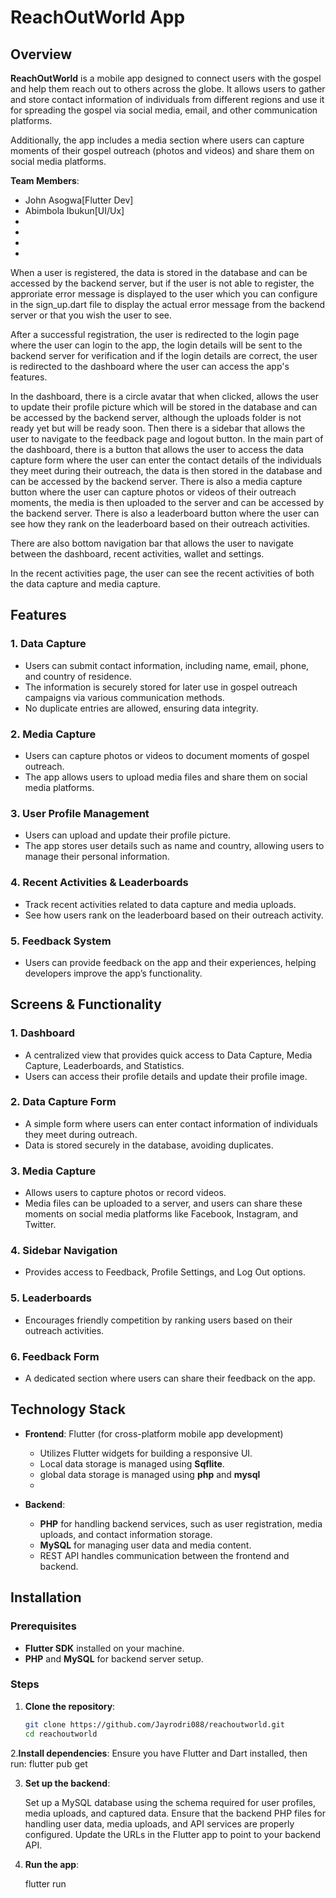 # ReachOutWorld App

## Overview
**ReachOutWorld** is a mobile app designed to connect users with the gospel and help them reach out to others across the globe. It allows users to gather and store contact information of individuals from different regions and use it for spreading the gospel via social media, email, and other communication platforms.

Additionally, the app includes a media section where users can capture moments of their gospel outreach (photos and videos) and share them on social media platforms.

**Team Members**:
- John Asogwa[Flutter Dev]
- Abimbola Ibukun[UI/Ux]
- 
-
-
-

When a user is registered, the data is stored in the database and can be accessed by the backend server, but if the user is not able to register, the approriate error message is displayed to the user which you can configure in the sign_up.dart file to display the actual error message from the backend server or that you wish the user to see.

After a successful registration, the user is redirected to the login page where the user can login to the app, the login details will be sent to the backend server for verification and if the login details are correct, the user is redirected to the dashboard where the user can access the app's features.

In the dashboard, there is a circle avatar that when clicked, allows the user to update their profile picture which will be stored in the database and can be accessed by the backend server, although the uploads folder is not ready yet but will be ready soon.
Then there is a sidebar that allows the user to navigate to the feedback page and logout button.
In the main part of the dashboard, there is a button that allows the user to access the data capture form where the user can enter the contact details of the individuals they meet during their outreach, the data is then stored in the database and can be accessed by the backend server.
There is also a media capture button where the user can capture photos or videos of their outreach moments, the media is then uploaded to the server and can be accessed by the backend server.
There is also a leaderboard button where the user can see how they rank on the leaderboard based on their outreach activities.

There are also bottom navigation bar that allows the user to navigate between the dashboard, recent activities, wallet and settings.

In the recent activities page, the user can see the recent activities of both the data capture and media capture.



## Features
### 1. **Data Capture**
- Users can submit contact information, including name, email, phone, and country of residence.
- The information is securely stored for later use in gospel outreach campaigns via various communication methods.
- No duplicate entries are allowed, ensuring data integrity.

### 2. **Media Capture**
- Users can capture photos or videos to document moments of gospel outreach.
- The app allows users to upload media files and share them on social media platforms.
  
### 3. **User Profile Management**
- Users can upload and update their profile picture.
- The app stores user details such as name and country, allowing users to manage their personal information.
  
### 4. **Recent Activities & Leaderboards**
- Track recent activities related to data capture and media uploads.
- See how users rank on the leaderboard based on their outreach activity.

### 5. **Feedback System**
- Users can provide feedback on the app and their experiences, helping developers improve the app’s functionality.

## Screens & Functionality
### 1. **Dashboard**
- A centralized view that provides quick access to Data Capture, Media Capture, Leaderboards, and Statistics.
- Users can access their profile details and update their profile image.

### 2. **Data Capture Form**
- A simple form where users can enter contact information of individuals they meet during outreach.
- Data is stored securely in the database, avoiding duplicates.

### 3. **Media Capture**
- Allows users to capture photos or record videos.
- Media files can be uploaded to a server, and users can share these moments on social media platforms like Facebook, Instagram, and Twitter.

### 4. **Sidebar Navigation**
- Provides access to Feedback, Profile Settings, and Log Out options.
  
### 5. **Leaderboards**
- Encourages friendly competition by ranking users based on their outreach activities.

### 6. **Feedback Form**
- A dedicated section where users can share their feedback on the app.

## Technology Stack
- **Frontend**: Flutter (for cross-platform mobile app development)
  - Utilizes Flutter widgets for building a responsive UI.
  - Local data storage is managed using **Sqflite**.
  - global data storage is managed using **php** and **mysql**
  - 
  
- **Backend**: 
  - **PHP** for handling backend services, such as user registration, media uploads, and contact information storage.
  - **MySQL** for managing user data and media content.
  - REST API handles communication between the frontend and backend.

## Installation

### Prerequisites
- **Flutter SDK** installed on your machine.
- **PHP** and **MySQL** for backend server setup.

### Steps

1. **Clone the repository**:
   ```bash
   git clone https://github.com/Jayrodri088/reachoutworld.git
   cd reachoutworld

2.**Install dependencies**: Ensure you have Flutter and Dart installed, then run:
    flutter pub get

3. **Set up the backend**:

    Set up a MySQL database using the schema required for user profiles, media uploads, and captured data.
    Ensure that the backend PHP files for handling user data, media uploads, and API services are properly configured.
    Update the URLs in the Flutter app to point to your backend API.

4. **Run the app**:

    flutter run

